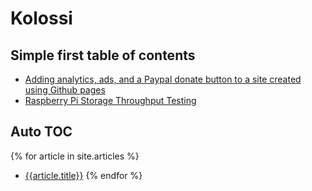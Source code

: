 # Kolossi

## Simple first table of contents

* [Adding analytics, ads, and a Paypal donate button to a site created using Github pages](github-pages-site-setup.html)
* [Raspberry Pi Storage Throughput Testing](pi-throughput-testing.html)


## Auto TOC

{% for article in site.articles %}
* [{{article.title}}]({{article.url}})
{% endfor %}